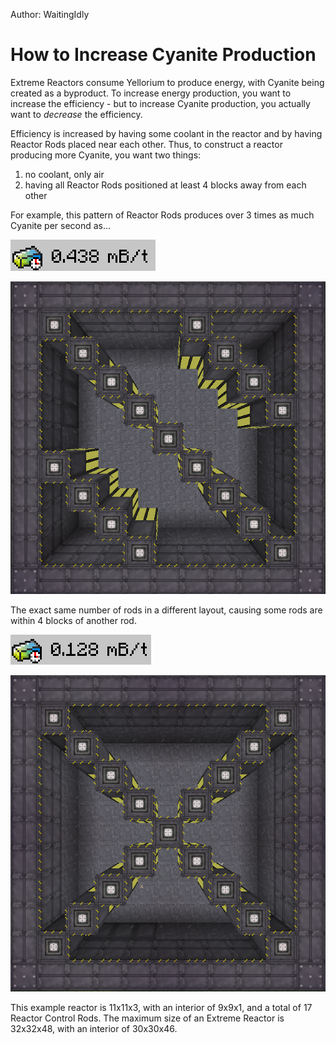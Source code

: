 Author: WaitingIdly

# How to Increase Cyanite Production

Extreme Reactors consume Yellorium to produce energy, with Cyanite being created as a byproduct. To increase energy production, you want to increase the efficiency - but to increase Cyanite production, you actually want to *decrease* the efficiency.

Efficiency is increased by having some coolant in the reactor and by having Reactor Rods placed near each other. Thus, to construct a reactor producing more Cyanite, you want two things:
1. no coolant, only air
2. having all Reactor Rods positioned at least 4 blocks away from each other

For example, this pattern of Reactor Rods produces over 3 times as much Cyanite per second as...

![OptimalDesignOutput](files/ExtremeReactorsCyaniteProduction/OptimalDesignOutput.png)

![OptimalDesign](files/ExtremeReactorsCyaniteProduction/OptimalDesign.png)


The exact same number of rods in a different layout, causing some rods are within 4 blocks of another rod.

![SuboptimalDesignOutput](files/ExtremeReactorsCyaniteProduction/SuboptimalDesignOutput.png)

![SuboptimalDesign](files/ExtremeReactorsCyaniteProduction/SuboptimalDesign.png)

This example reactor is 11x11x3, with an interior of 9x9x1, and a total of 17 Reactor Control Rods. The maximum size of an Extreme Reactor is 32x32x48, with an interior of 30x30x46.
